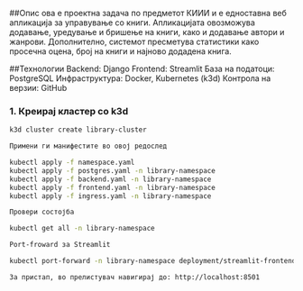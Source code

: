 ##Опис
ова е проектна задача по предметот КИИИ и е едноставна веб апликација за управување со книги. 
Апликацијата овозможува додавање, уредување и бришење на книги, како и додавање автори и жанрови. 
Дополнително, системот пресметува статистики како просечна оцена, број на книги и најново додадена книга.

##Технологии
Backend: Django
Frontend: Streamlit
База на податоци: PostgreSQL
Инфраструктура: Docker, Kubernetes (k3d)
Контрола на верзии: GitHub

### 1. Креирај кластер со k3d
```bash
k3d cluster create library-cluster

Примени ги манифестите во овој редослед

kubectl apply -f namespace.yaml
kubectl apply -f postgres.yaml -n library-namespace
kubectl apply -f backend.yaml -n library-namespace
kubectl apply -f frontend.yaml -n library-namespace
kubectl apply -f ingress.yaml -n library-namespace

Провери состојба

kubectl get all -n library-namespace

Port-froward за Streamlit

kubectl port-forward -n library-namespace deployment/streamlit-frontend 8501:8501

За пристап, во прелистувач навигирај до: http://localhost:8501



